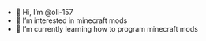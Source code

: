 - 👋 Hi, I’m @oli-157
- 👀 I’m interested in minecraft mods 
- 🌱 I’m currently learning how to program minecraft mods
<!---
oli-157/oli-157 is a ✨ special ✨ repository because its `README.md` (this file) appears on your GitHub profile.
You can click the Preview link to take a look at your changes.
--->
